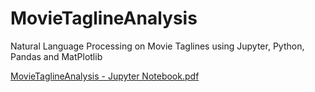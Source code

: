 # MovieTaglineAnalysis
Natural Language Processing on Movie Taglines using Jupyter, Python, Pandas and MatPlotlib

[MovieTaglineAnalysis - Jupyter Notebook.pdf](https://github.com/JaneHazen/MovieTaglineAnalysis/files/6131964/MovieTaglineAnalysis.-.Jupyter.Notebook.pdf)
